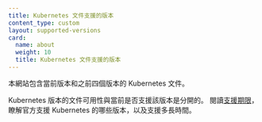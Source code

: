 ```yaml
---
title: Kubernetes 文件支援的版本
content_type: custom
layout: supported-versions
card:
  name: about
  weight: 10
  title: Kubernetes 文件支援的版本
---
```

<!--
title: Available Documentation Versions
content_type: custom
layout: supported-versions
card:
  name: about
  weight: 10
  title: Available Documentation Versions
-->
<!-- overview -->

<!-- 
This website contains documentation for the current version of Kubernetes
and the four previous versions of Kubernetes.

The availability of documentation for a Kubernetes version is separate from whether
that release is currently supported.
Read [Support period](/releases/patch-releases/#support-period) to learn about
which versions of Kubernetes are officially supported, and for how long.
-->

本網站包含當前版本和之前四個版本的 Kubernetes 文件。

Kubernetes 版本的文件可用性與當前是否支援該版本是分開的。
閱讀[支援期限](/zh-cn/releases/patch-releases/#support-period)，瞭解官方支援 Kubernetes 的哪些版本，以及支援多長時間。
